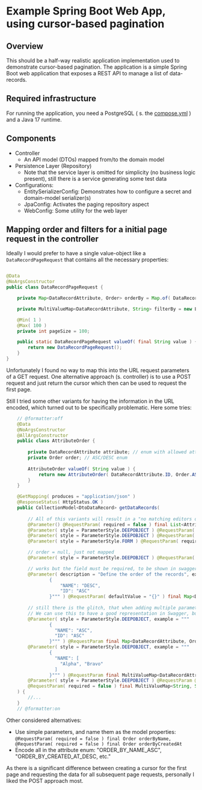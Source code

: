 # Example Spring Boot Web App, using cursor-based pagination

## Overview

This should be a half-way realistic application implementation used to demonstrate cursor-based pagination. The
application is a simple Spring Boot web application that exposes a REST API to manage a list of data-records.

## Required infrastructure

For running the application, you need a PostgreSQL ( s. the [compose.yml](../compose.yml) ) and a Java 17 runtime.

## Components

- Controller
    - An API model (DTOs) mapped from/to the domain model
- Persistence Layer (Repository)
    - Note that the service layer is omitted for simplicity (no business logic present), still there is a service
      generating some test data
- Configurations:
    - EntitySerializerConfig: Demonstrates how to configure a secret and domain-model serializer(s)
    - JpaConfig: Activates the paging repository aspect
    - WebConfig: Some utility for the web layer

## Mapping order and filters for a initial page request in the controller

Ideally I would prefer to have a single value-object like a `DataRecordPageRequest` that contains all the necessary
properties:

```java

@Data
@NoArgsConstructor
public class DataRecordPageRequest {

    private Map<DataRecordAttribute, Order> orderBy = Map.of( DataRecordAttribute.ID, Order.ASC )

    private MultiValueMap<DataRecordAttribute, String> filterBy = new LinkedMultiValueMap<>();

    @Min( 1 )
    @Max( 100 )
    private int pageSize = 100;

    public static DataRecordPageRequest valueOf( final String value ) {
        return new DataRecordPageRequest();
    }
}
```

Unfortunately I found no way to map this into the URL request parameters of a GET request.
One alternative approach (s. controller) is to use a POST request and just return the cursor which then can be used to
request the first page.

Still I tried some other variants for having the information in the URL encoded, which turned out to be specifically
problematic. Here some tries:

```java
    // @formatter:off
    @Data
    @NoArgsConstructor
    @AllArgsConstructor
    public class AttributeOrder {
    
        private DataRecordAttribute attribute; // enum with allowed attributes
        private Order order; // ASC/DESC enum
    
        AttributeOrder valueOf( String value ) {
            return new AttributeOrder( DataRecordAttribute.ID, Order.ASC );
        }
    }

    @GetMapping( produces = "application/json" )
    @ResponseStatus( HttpStatus.OK )
    public CollectionModel<DtoDataRecord> getDataRecords(
            
        // All of this variants will result in a "no matching editors or conversion strategy found" error
        @Parameter() @RequestParam( required = false ) final List<AttributeOrder> order
        @Parameter( style = ParameterStyle.DEEPOBJECT ) @RequestParam( required = false ) final List<AttributeOrder> order
        @Parameter( style = ParameterStyle.DEEPOBJECT ) @RequestParam( required = false ) final AttributeOrder[] order
        @Parameter( style = ParameterStyle.FORM ) @RequestParam( required = false ) final AttributeOrder order

        // order = null, just not mapped
        @Parameter( style = ParameterStyle.DEEPOBJECT ) @RequestParam( required = false ) final AttributeOrder order

        // works but the field must be required, to be shown in swagger
        @Parameter( description = "Define the order of the records", example = """
                {
                    "NAME": "DESC",
                    "ID": "ASC"
                }""" ) @RequestParam( defaultValue = "{}" ) final Map<DataRecordAttribute, Order> orderBy
                
        // still there is the glitch, that when adding multiple parameters, all of them contain all request parameter.
        // We can use this to have a good representation in Swagger, but we need to parse the request parameters by hand
        @Parameter( style = ParameterStyle.DEEPOBJECT, example = """
                {
                  "NAME": "ASC",
                  "ID": "ASC"
                }""" ) @RequestParam final Map<DataRecordAttribute, Order> orderBy,
        @Parameter( style = ParameterStyle.DEEPOBJECT, example = """
                {
                  "NAME": [
                    "Alpha", "Bravo"
                  ]
                }""" ) @RequestParam final MultiValueMap<DataRecordAttribute, String> filterBy,
        @Parameter( style = ParameterStyle.DEEPOBJECT ) @RequestParam @MaxSize( 20 ) final Optional<Integer> pageSize,
        @RequestParam( required = false ) final MultiValueMap<String, String> request
    ) { 
        //...
    }
    // @formatter:on
```

Other considered alternatives:

- Use simple parameters, and name them as the model
  properties: `@RequestParam( required = false ) final Order orderByName, @RequestParam( required = false ) final Order orderByCreatedAt`
- Encode all in the attribute enum: "ORDER_BY_NAME_ASC", "ORDER_BY_CREATED_AT_DESC, etc."

As there is a significant difference between creating a cursor for the first page and requesting the data for all
subsequent page requests, personally I liked the POST approach most.
